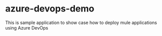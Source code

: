 # azure-devops-demo

This is sample application to show case how to deploy mule applications using Azure DevOps
